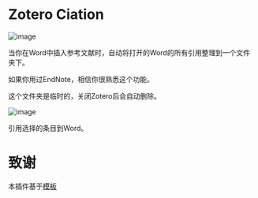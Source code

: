 # Zotero Ciation

![image](https://user-images.githubusercontent.com/51939531/214794436-d1688d9b-652d-40ba-9af8-d397a4f26ae2.png)

当你在Word中插入参考文献时，自动将打开的Word的所有引用整理到一个文件夹下。

如果你用过EndNote，相信你很熟悉这个功能。

这个文件夹是临时的，关闭Zotero后会自动删除。

![image](https://user-images.githubusercontent.com/51939531/214848994-efb607ff-6f5a-4639-9db8-42e7bfd602fb.png)

引用选择的条目到Word。

# 致谢

本插件基于[模板](https://github.com/MuiseDestiny/zotero-addon-template)
